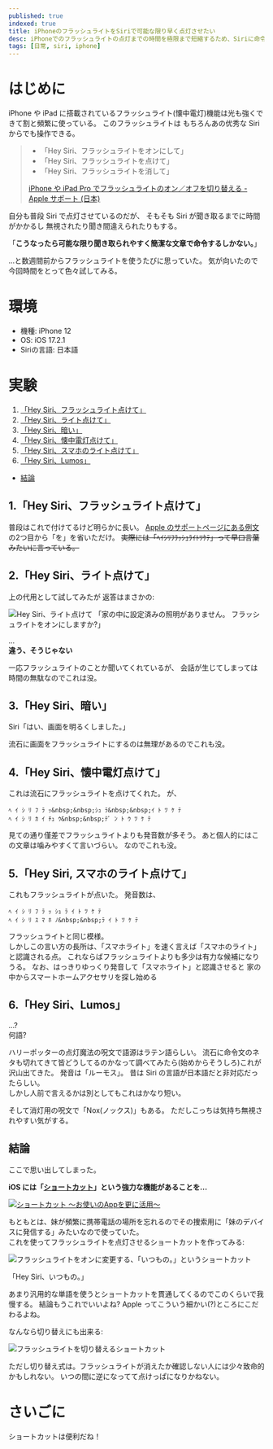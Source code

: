 ```yaml
---
published: true
indexed: true
title: iPhoneのフラッシュライトをSiriで可能な限り早く点灯させたい
desc: iPhoneでのフラッシュライトの点灯までの時間を極限まで短縮するため、Siriに命令する文章を色々模索するはなし
tags: [日常, siri, iphone]
---
```


# はじめに

iPhone や iPad に搭載されているフラッシュライト(懐中電灯)機能は光も強くできて割と頻繁に使っている。
このフラッシュライトは もちろんあの优秀な Siri からでも操作できる。

<span id="apple-support-quote" />

> - 「Hey Siri、フラッシュライトをオンにして」
> - 「Hey Siri、フラッシュライトを点けて」
> - 「Hey Siri、フラッシュライトを消して」
> 
> [iPhone や iPad Pro でフラッシュライトのオン／オフを切り替える - Apple サポート (日本)](https://support.apple.com/105001#siri)

自分も普段 Siri で点灯させているのだが、
そもそも Siri が聞き取るまでに時間がかかるし 無視されたり聞き間違えられたりもする。

「**こうなったら可能な限り聞き取られやすく簡潔な文章で命令するしかない。**」

...と数週間前からフラッシュライトを使うたびに思っていた。
気が向いたので今回時間をとって色々試してみる。

# 環境

- 機種: iPhone 12
- OS: iOS 17.2.1
- Siriの言語: 日本語

# 実験

1. [「Hey Siri、フラッシュライト点けて」](#1hey-siriフラッシュライト点けて)
1. [「Hey Siri、ライト点けて」](#2hey-siriライト点けて)
1. [「Hey Siri、暗い」](#3hey-siri暗い)
1. [「Hey Siri、懐中電灯点けて」](#4hey-siri懐中電灯点けて)
1. [「Hey Siri、スマホのライト点けて」](#5hey-siri-スマホのライト点けて)
1. [「Hey Siri、Lumos」](#6hey-sirilumos)

-  [結論](#結論)

## 1.「Hey Siri、フラッシュライト点けて」

普段はこれで付けてるけど明らかに長い。
[Apple のサポートページにある例文](#apple-support-quote)の2つ目から「を」を省いただけ。
~~実際には「ﾍｲｼﾘﾌﾗｯｼｭﾗｲﾄﾂｹﾃ」って早口言葉みたいに言っている。~~

## 2.「Hey Siri、ライト点けて」

上の代用として試してみたが 返答はまさかの:

![Hey Siri、ライト点けて](/images/blog/20240102_there-is-no-lighting.webp)
「家の中に設定済みの照明がありません。
フラッシュライトをオンにしますか?」

...  
**違う、そうじゃない**

一応フラッシュライトのことか聞いてくれているが、
会話が生じてしまっては時間の無駄なのでこれは没。

## 3.「Hey Siri、暗い」

Siri「はい、画面を明るくしました。」

流石に画面をフラッシュライトにするのは無理があるのでこれも没。

## 4.「Hey Siri、懐中電灯点けて」

これは流石にフラッシュライトを点けてくれた。
が、

`ﾍ ｲ ｼ ﾘ ﾌ ﾗ ｯ&nbsp;&nbsp;ｼｭ ﾗ&nbsp;&nbsp;ｲ ﾄ ﾂ ｹ ﾃ`  
`ﾍ ｲ ｼ ﾘ ｶ ｲ ﾁｭ ｳ&nbsp;&nbsp;ﾃﾞ ﾝ ﾄ ｳ ﾂ ｹ ﾃ`

見ての通り僅差でフラッシュライトよりも発音数が多そう。
あと個人的にはこの文章は噛みやすくて言いづらい。
なのでこれも没。

## 5.「Hey Siri, スマホのライト点けて」

これもフラッシュライトが点いた。
発音数は、

`ﾍ ｲ ｼ ﾘ ﾌ ﾗ ｯ ｼｭ ﾗ ｲ ﾄ ﾂ ｹ ﾃ`  
`ﾍ ｲ ｼ ﾘ ｽ ﾏ ﾎ ﾉ&nbsp;&nbsp;ﾗ ｲ ﾄ ﾂ ｹ ﾃ`

フラッシュライトと同じ模様。  
しかしこの言い方の長所は、「スマホライト」を速く言えば「スマホのライト」と認識される点。
これならばフラッシュライトよりも多少は有力な候補になりうる。
なお、はっきりゆっくり発音して「スマホライト」と認識させると 家の中からスマートホームアクセサリを探し始める

## 6.「Hey Siri、Lumos」

...?  
何語?

ハリーポッターの点灯魔法の呪文で語源はラテン語らしい。
流石に命令文のネタも切れてきて皆どうしてるのかなって調べてみたら(始めからそうしろ)これが沢山出てきた。
発音は「ルーモス」。
昔は Siri の言語が日本語だと非対応だったらしい。  
しかし人前で言えるかは別としてもこれはかなり短い。

そして消灯用の呪文で「Nox(ノックス)」もある。
ただしこっちは気持ち無視されやすい気がする。

## 結論

ここで思い出してしまった。

**iOS には「[ショートカット](https://support.apple.com/guide/shortcuts/welcome/ios)」という強力な機能があることを...**

<a href="https://apps.apple.com/app/id915249334">

![ショートカット 〜お使いのAppを更に活用〜](/images/blog/20230102_shortcuts-app.webp)

</a>

もともとは、妹が頻繁に携帯電話の場所を忘れるのでその捜索用に「妹のデバイスに発信する」みたいなので使っていた。  
これを使ってフラッシュライトを点灯させるショートカットを作ってみる:

![フラッシュライトをオンに変更する、「いつもの。」というショートカット](/images/blog/20240102_shortcut-flashlight-on.webp)

「Hey Siri、いつもの。」

あまり汎用的な単語を使うとショートカットを貫通してくるのでこのくらいで我慢する。
結論もうこれでいいよね? Apple ってこういう細かい(?)ところにこだわるよね。

なんなら切り替えにも出来る:

![フラッシュライトを切り替えるショートカット](/images/blog/20240102_shortcut-flashlight-toggle.webp)

ただし切り替え式は。フラッシュライトが消えたか確認しない人には少々致命的かもしれない。
いつの間に逆になってて点けっぱになりかねない。

# さいごに

ショートカットは便利だね！

